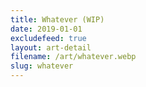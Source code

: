 ```yaml
---
title: Whatever (WIP)
date: 2019-01-01
excludefeed: true
layout: art-detail
filename: /art/whatever.webp
slug: whatever
---
```

